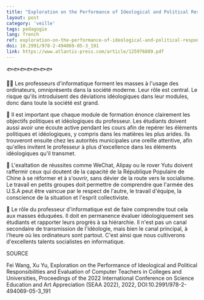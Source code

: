 ```yaml
---
title: "Exploration on the Performance of Ideological and Political Responsibilities and Evaluation of Computer Teachers in Colleges and Universities"
layout: post
category: 'veille'
tags: pedagogie
lang: french
ref: exploration-on-the-performance-of-ideological-and-political-responsibilities-and-evaluation-of-computer-teachers-in-colleges-and-universities
doi: 10.2991/978-2-494069-05-3_191
link: https://www.atlantis-press.com/article/125976889.pdf
---
```


🐟🐟🐟🐟🐟🐟🐟

👨‍💻 Les professeurs d'informatique forment les masses à l'usage des ordinateurs, omniprésents dans la société moderne. Leur rôle est central. Le risque qu'ils introduisent des déviations idéologiques dans leur modules, donc dans toute la société est grand. 

👮 Il est important que chaque module de formation énonce clairement les objectifs politiques et idéologiques du professeur. Les étudiants doivent aussi avoir une écoute active pendant les cours afin de repérer les éléments politiques et idéologiques, y compris dans les matières les plus arides. Ils trouveront ensuite chez les autorités municipales une oreille attentive, afin qu'elles invitent le professeur à plus d'excellence dans les éléments idéologiques qu'il transmet.

🚀 L'exaltation de réussites comme WeChat, Alipay ou le rover Yutu doivent raffermir ceux qui doutent de la capacité de la République Populaire de Chine à se réformer et à s'ouvrir, sans dévier de la route vers le socialisme. Le travail en petits groupes doit permettre de comprendre que l'armée des U.S.A peut être vaincue par le respect de l'autre, le travail d'équipe, la conscience de la situation et l'esprit collectiviste.

🧧 Le rôle du professeur d'informatique est de faire comprendre tout cela aux masses éduquées. Il doit en permanence évaluer idéologiquement ses étudiants et rapporter leurs progrès à sa hiérarchie. Il n'est pas un canal secondaire de transmission de l'idéologie, mais bien le canal principal, à l'heure où les ordinateurs sont partout. C'est ainsi que nous cultiverons d'excellents talents socialistes en informatique.

SOURCE

Fei Wang, Xu Yu, Exploration on the Performance of Ideological and Political Responsibilities and Evaluation of Computer Teachers in Colleges and Universities, Proceedings of the 2022 International Conference on Science Education and Art Appreciation (SEAA 2022), 2022, DOI:10.2991/978-2-494069-05-3_191